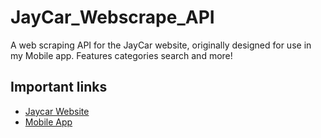 # JayCar_Webscrape_API

A web scraping API for the JayCar website, originally designed for use in my Mobile app. Features categories search and more!
## Important links

- [Jaycar Website](https://www.jaycar.com.au/)
- [Mobile App](https://github.com/Blake-McCullough/jaycar_mobile_app)
